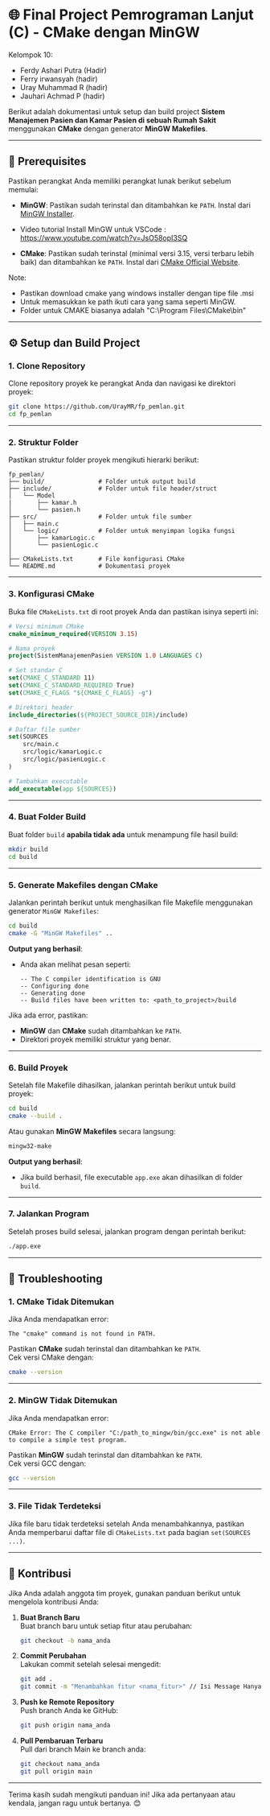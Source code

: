 # 🌐 **Final Project Pemrograman Lanjut (C) - CMake dengan MinGW**

Kelompok 10:

- Ferdy Ashari Putra (Hadir)
- Ferry irwansyah (hadir)
- Uray Muhammad R (hadir)
- Jauhari Achmad P (hadir)

Berikut adalah dokumentasi untuk setup dan build project **Sistem Manajemen Pasien dan Kamar Pasien di sebuah Rumah Sakit** menggunakan **CMake** dengan generator **MinGW Makefiles**.

---

## 📝 **Prerequisites**

Pastikan perangkat Anda memiliki perangkat lunak berikut sebelum memulai:

- **MinGW**: Pastikan sudah terinstal dan ditambahkan ke `PATH`. Instal dari [MinGW Installer](http://www.mingw.org/).
- Video tutorial Install MinGW untuk VSCode : https://www.youtube.com/watch?v=JsO58opI3SQ

- **CMake**: Pastikan sudah terinstal (minimal versi 3.15, versi terbaru lebih baik) dan ditambahkan ke `PATH`. Instal dari [CMake Official Website](https://cmake.org/download/).

Note:

- Pastikan download cmake yang windows installer dengan tipe file .msi
- Untuk memasukkan ke path ikuti cara yang sama seperti MinGW.
- Folder untuk CMAKE biasanya adalah "C:\Program Files\CMake\bin"

---

## ⚙️ **Setup dan Build Project**

### **1. Clone Repository**

Clone repository proyek ke perangkat Anda dan navigasi ke direktori proyek:

```bash
git clone https://github.com/UrayMR/fp_pemlan.git
cd fp_pemlan
```

---

### **2. Struktur Folder**

Pastikan struktur folder proyek mengikuti hierarki berikut:

```
fp_pemlan/
├── build/               # Folder untuk output build
├── include/             # Folder untuk file header/struct
│   └── Model
|       ├── kamar.h
│       └── pasien.h
├── src/                 # Folder untuk file sumber
│   ├── main.c
│   └── logic/           # Folder untuk menyimpan logika fungsi
│       ├── kamarLogic.c
│       └── pasienLogic.c
│
├── CMakeLists.txt       # File konfigurasi CMake
└── README.md            # Dokumentasi proyek
```

---

### **3. Konfigurasi CMake**

Buka file `CMakeLists.txt` di root proyek Anda dan pastikan isinya seperti ini:

```cmake
# Versi minimum CMake
cmake_minimum_required(VERSION 3.15)

# Nama proyek
project(SistemManajemenPasien VERSION 1.0 LANGUAGES C)

# Set standar C
set(CMAKE_C_STANDARD 11)
set(CMAKE_C_STANDARD_REQUIRED True)
set(CMAKE_C_FLAGS "${CMAKE_C_FLAGS} -g")

# Direktori header
include_directories(${PROJECT_SOURCE_DIR}/include)

# Daftar file sumber
set(SOURCES
    src/main.c
    src/logic/kamarLogic.c
    src/logic/pasienLogic.c
)

# Tambahkan executable
add_executable(app ${SOURCES})
```

---

### **4. Buat Folder Build**

Buat folder `build` **apabila tidak ada** untuk menampung file hasil build:

```bash
mkdir build
cd build
```

---

### **5. Generate Makefiles dengan CMake**

Jalankan perintah berikut untuk menghasilkan file Makefile menggunakan generator `MinGW Makefiles`:

```bash
cd build
cmake -G "MinGW Makefiles" ..
```

**Output yang berhasil**:

- Anda akan melihat pesan seperti:
  ```
  -- The C compiler identification is GNU
  -- Configuring done
  -- Generating done
  -- Build files have been written to: <path_to_project>/build
  ```

Jika ada error, pastikan:

- **MinGW** dan **CMake** sudah ditambahkan ke `PATH`.
- Direktori proyek memiliki struktur yang benar.

---

### **6. Build Proyek**

Setelah file Makefile dihasilkan, jalankan perintah berikut untuk build proyek:

```bash
cd build
cmake --build .
```

Atau gunakan **MinGW Makefiles** secara langsung:

```bash
mingw32-make
```

**Output yang berhasil**:

- Jika build berhasil, file executable `app.exe` akan dihasilkan di folder `build`.

---

### **7. Jalankan Program**

Setelah proses build selesai, jalankan program dengan perintah berikut:

```bash
./app.exe
```

---

## 🎯 **Troubleshooting**

### **1. CMake Tidak Ditemukan**

Jika Anda mendapatkan error:

```
The "cmake" command is not found in PATH.
```

Pastikan **CMake** sudah terinstal dan ditambahkan ke `PATH`.  
Cek versi CMake dengan:

```bash
cmake --version
```

---

### **2. MinGW Tidak Ditemukan**

Jika Anda mendapatkan error:

```
CMake Error: The C compiler "C:/path_to_mingw/bin/gcc.exe" is not able to compile a simple test program.
```

Pastikan **MinGW** sudah terinstal dan ditambahkan ke `PATH`.  
Cek versi GCC dengan:

```bash
gcc --version
```

---

### **3. File Tidak Terdeteksi**

Jika file baru tidak terdeteksi setelah Anda menambahkannya, pastikan Anda memperbarui daftar file di `CMakeLists.txt` pada bagian `set(SOURCES ...)`.

---

## 🤝 **Kontribusi**

Jika Anda adalah anggota tim proyek, gunakan panduan berikut untuk mengelola kontribusi Anda:

1. **Buat Branch Baru**  
   Buat branch baru untuk setiap fitur atau perubahan:

   ```bash
   git checkout -b nama_anda
   ```

2. **Commit Perubahan**  
   Lakukan commit setelah selesai mengedit:

   ```bash
   git add .
   git commit -m "Menambahkan fitur <nama_fitur>" // Isi Message Hanya Contoh
   ```

3. **Push ke Remote Repository**  
   Push branch Anda ke GitHub:

   ```bash
   git push origin nama_anda
   ```

4. **Pull Pembaruan Terbaru**  
   Pull dari branch Main ke branch anda:

   ```bash
   git checkout nama_anda
   git pull origin main
   ```

---

Terima kasih sudah mengikuti panduan ini! Jika ada pertanyaan atau kendala, jangan ragu untuk bertanya. 😊
